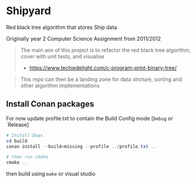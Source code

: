 # Shipyard

Red black tree algorithm that stores Ship data

Originally year 2 Computer Science Assignment from 2011/2012

> The main aim of this project is to refactor the red black tree algorithm, cover with unit tests, and visualise
> - https://www.techiedelight.com/c-program-print-binary-tree/

> This repo can then be a landing zone for data strcture, sorting and other algorithm implementations  

## Install Conan packages

For now update profile.txt to contain the Build Config mode [`Debug` or `Release]

```Powershell
# Install Deps
cd build
conan install --build=missing --profile ../profile.txt ..     

# then run cmake
cmake ..
```

then build using `make` or visual studio

